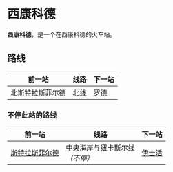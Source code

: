 # 西康科德

**西康科德**，是一个在西康科德的火车站。

## 路线

| 前一站 | 线路 | 下一站 |
| ---------- | ---------- | ---------- |
| [北斯特拉斯菲尔德](northstrathfield) | [北线](t9) | [罗德](rhodes) |

### 不停此站的路线

| 前一站 | 线路 | 下一站 |
| ---------- | ---------- | ---------- |
| [斯特拉斯菲尔德](strathfield) | [中央海岸与纽卡斯尔线](ccn)<br>_（不停）_ | [伊士活](eastwood) |
